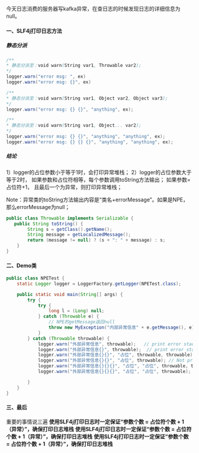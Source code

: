 今天日志消费的服务器写kafka异常，在查日志的时候发现日志的详细信息为null。
#### 一、SLF4j打印日志方法
##### 静态分派
```java
/**
* 静态分派至：void warn(String var1, Throwable var2);
*/
logger.warn("error msg: ", ex)
logger.warn("error msg: {}", ex)

/**
* 静态分派至：void warn(String var1, Object var2, Object var3);
*/
logger.warn("error msg: {} {}", "anything", ex);

/**
* 静态分派至：void warn(String var1, Object... var2);
*/
logger.warn("error msg: {} {}", "anything", "anything", ex);
logger.warn("error msg: {} {} {}", "anything", "anything", ex);
```
##### 结论
1）logger的占位参数小于等于1时，会打印异常堆栈；
2）logger的占位参数大于等于2时，
如果参数和占位符相等，每个参数调用toString方法输出；
如果参数=占位符+1， 且最后一个为异常，则打印异常堆栈；

Note：异常类的toString方法输出内容是“类名+errorMessage”。如果是NPE，那么errorMessage为null；
```java
public class Throwable implements Serializable {
   public String toString() {
        String s = getClass().getName();
        String message = getLocalizedMessage();
        return (message != null) ? (s + ": " + message) : s;
    }
}
```
#### 二、Demo类

```java
public class NPETest {
    static Logger logger = LoggerFactory.getLogger(NPETest.class);

    public static void main(String[] args) {
        try {
            try {
                long l = (Long) null;
            } catch (Throwable e) {
                // NPE的getMessage返回null
                throw new MyException("内部异常信息" + e.getMessage(), e);
            }
        } catch (Throwable throwable) {
            logger.warn("外部异常信息", throwable);   // print error stack
            logger.warn("外部异常信息{}", throwable);  // print error stack
            logger.warn("外部异常信息{}{}", "占位", throwable, throwable); // print error stack
            logger.warn("外部异常信息{}{}", "占位", throwable); // Not print error stack
            logger.warn("外部异常信息{}{}{}", "占位", "占位", throwable, throwable);  // print error stack
            logger.warn("外部异常信息{}{}{}", "占位", "占位", throwable);  // Not print error stack

        }
    }
}
```


#### 三、最后
重要的事情说三遍
**使用SLF4j打印日志时一定保证“参数个数 = 占位符个数 + 1（异常）”，确保打印日志堆栈**
**使用SLF4j打印日志时一定保证“参数个数 = 占位符个数 + 1（异常）”，确保打印日志堆栈**
**使用SLF4j打印日志时一定保证“参数个数 = 占位符个数 + 1（异常）”，确保打印日志堆栈**